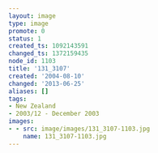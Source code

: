 ```yaml
---
layout: image
type: image
promote: 0
status: 1
created_ts: 1092143591
changed_ts: 1372159435
node_id: 1103
title: '131_3107'
created: '2004-08-10'
changed: '2013-06-25'
aliases: []
tags:
- New Zealand
- 2003/12 - December 2003
images:
- - src: image/images/131_3107-1103.jpg
    name: 131_3107-1103.jpg
---
```


